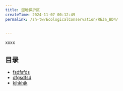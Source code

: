 ```yaml
---
title: 湿地保护区
createTime: 2024-11-07 00:12:49
permalink: /zh-tw/EcologicalConservation/REJa_BD4/


---
```


xxxx

## 目录
- [fsdfsfds](./1.fsdfsfds.md)
- [dfgsdfsd](./2.dfgsdfsd.md)
- [kjhkhjk](./3.kjhkhjk.md)
